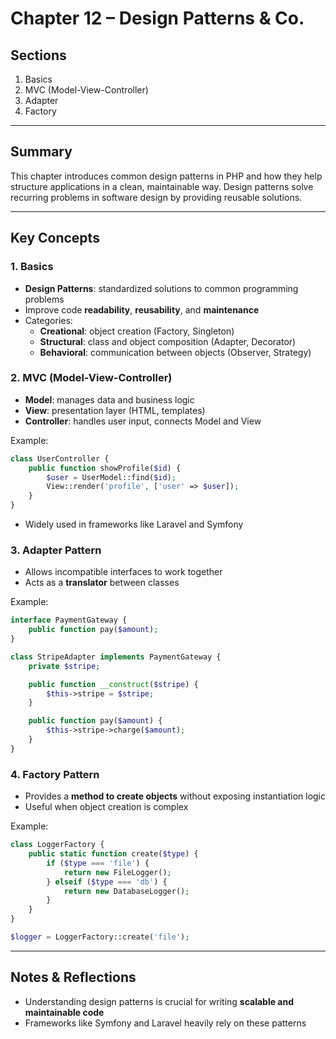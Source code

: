# Chapter 12 – Design Patterns & Co.

## Sections
1. Basics  
2. MVC (Model-View-Controller)  
3. Adapter  
4. Factory  

---

## Summary
This chapter introduces common design patterns in PHP and how they help structure applications in a clean, maintainable way. Design patterns solve recurring problems in software design by providing reusable solutions.

---

## Key Concepts

### 1. Basics
- **Design Patterns**: standardized solutions to common programming problems
- Improve code **readability**, **reusability**, and **maintenance**
- Categories:
  - **Creational**: object creation (Factory, Singleton)
  - **Structural**: class and object composition (Adapter, Decorator)
  - **Behavioral**: communication between objects (Observer, Strategy)

### 2. MVC (Model-View-Controller)
- **Model**: manages data and business logic
- **View**: presentation layer (HTML, templates)
- **Controller**: handles user input, connects Model and View

Example:
```php
class UserController {
    public function showProfile($id) {
        $user = UserModel::find($id);
        View::render('profile', ['user' => $user]);
    }
}
```

* Widely used in frameworks like Laravel and Symfony

### 3. Adapter Pattern

* Allows incompatible interfaces to work together
* Acts as a **translator** between classes

Example:

```php
interface PaymentGateway {
    public function pay($amount);
}

class StripeAdapter implements PaymentGateway {
    private $stripe;

    public function __construct($stripe) {
        $this->stripe = $stripe;
    }

    public function pay($amount) {
        $this->stripe->charge($amount);
    }
}
```

### 4. Factory Pattern

* Provides a **method to create objects** without exposing instantiation logic
* Useful when object creation is complex

Example:

```php
class LoggerFactory {
    public static function create($type) {
        if ($type === 'file') {
            return new FileLogger();
        } elseif ($type === 'db') {
            return new DatabaseLogger();
        }
    }
}

$logger = LoggerFactory::create('file');
```

---

## Notes & Reflections

* Understanding design patterns is crucial for writing **scalable and maintainable code**
* Frameworks like Symfony and Laravel heavily rely on these patterns